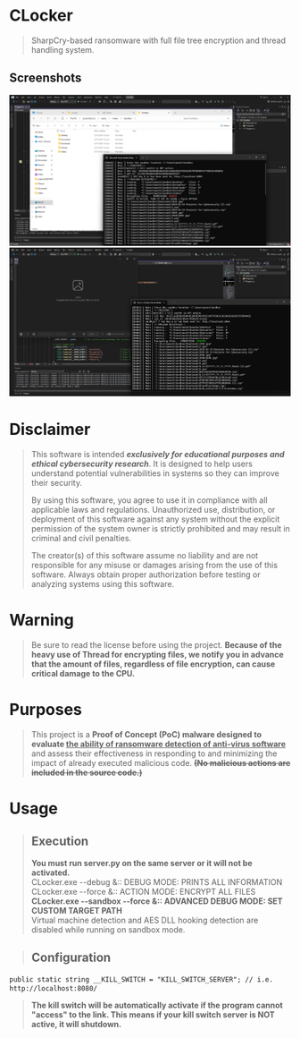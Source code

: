 # CLocker
> SharpCry-based ransomware with full file tree encryption and thread handling system.

## Screenshots
<img src="screenshot.png">
<img src="screenshot2.png">

# Disclaimer
> This software is intended ***exclusively for educational purposes and ethical cybersecurity research***. It is designed to help users understand potential vulnerabilities in systems so they can improve their security.
>
> By using this software, you agree to use it in compliance with all applicable laws and regulations. Unauthorized use, distribution, or deployment of this software against any system without the explicit permission of the system owner is strictly prohibited and may result in criminal and civil penalties.
>
> The creator(s) of this software assume no liability and are not responsible for any misuse or damages arising from the use of this software. Always obtain proper authorization before testing or analyzing systems using this software.

# Warning
> Be sure to read the license before using the project.
> **Because of the heavy use of Thread for encrypting files, we notify you in advance that the amount of files, regardless of file encryption, can cause critical damage to the CPU.**

# Purposes
> This project is a **Proof of Concept (PoC) malware designed to evaluate <ins>the ability of ransomware detection of anti-virus software</ins>** and assess their effectiveness in responding to and minimizing the impact of already executed malicious code.
> **<del>(No malicious actions are included in the source code.)</del>**

# Usage
> ## Execution
> **You must run server.py on the same server or it will not be activated.**<br>
> CLocker.exe --debug &:: DEBUG MODE: PRINTS ALL INFORMATION<br>
> CLocker.exe --force &:: ACTION MODE: ENCRYPT ALL FILES<br>
> **CLocker.exe --sandbox --force &:: ADVANCED DEBUG MODE: SET CUSTOM TARGET PATH**<br>
> Virtual machine detection and AES DLL hooking detection are disabled while running on sandbox mode.

> ## Configuration
```CSharp
public static string __KILL_SWITCH = "KILL_SWITCH_SERVER"; // i.e. http://localhost:8080/
```
> 
> **The kill switch will be automatically activate if the program cannot "access" to the link. This means if your kill switch server is NOT active, it will shutdown.**